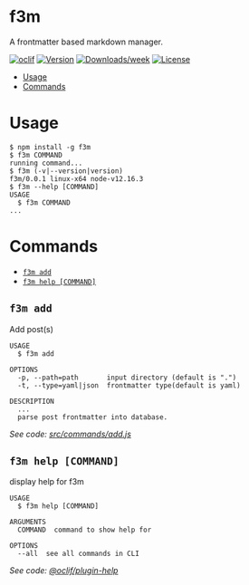 f3m
===

A frontmatter based markdown manager.

[![oclif](https://img.shields.io/badge/cli-oclif-brightgreen.svg)](https://oclif.io)
[![Version](https://img.shields.io/npm/v/f3m.svg)](https://npmjs.org/package/f3m)
[![Downloads/week](https://img.shields.io/npm/dw/f3m.svg)](https://npmjs.org/package/f3m)
[![License](https://img.shields.io/npm/l/f3m.svg)](https://github.com/wuxiaobai24/f3m/blob/master/package.json)

<!-- toc -->
* [Usage](#usage)
* [Commands](#commands)
<!-- tocstop -->
# Usage
<!-- usage -->
```sh-session
$ npm install -g f3m
$ f3m COMMAND
running command...
$ f3m (-v|--version|version)
f3m/0.0.1 linux-x64 node-v12.16.3
$ f3m --help [COMMAND]
USAGE
  $ f3m COMMAND
...
```
<!-- usagestop -->
# Commands
<!-- commands -->
* [`f3m add`](#f3m-add)
* [`f3m help [COMMAND]`](#f3m-help-command)

## `f3m add`

Add post(s)

```
USAGE
  $ f3m add

OPTIONS
  -p, --path=path       input directory (default is ".")
  -t, --type=yaml|json  frontmatter type(default is yaml)

DESCRIPTION
  ...
  parse post frontmatter into database.
```

_See code: [src/commands/add.js](https://github.com/wuxiaobai24/f3m/blob/v0.0.1/src/commands/add.js)_

## `f3m help [COMMAND]`

display help for f3m

```
USAGE
  $ f3m help [COMMAND]

ARGUMENTS
  COMMAND  command to show help for

OPTIONS
  --all  see all commands in CLI
```

_See code: [@oclif/plugin-help](https://github.com/oclif/plugin-help/blob/v3.1.0/src/commands/help.ts)_
<!-- commandsstop -->
